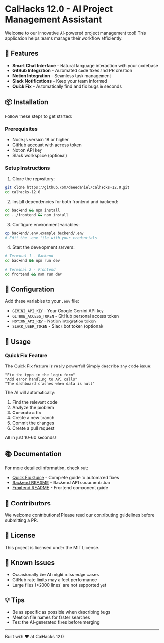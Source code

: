 # CalHacks 12.0 - AI Project Management Assistant

Welcome to our innovative AI-powered project management tool! This application helps teams manage their workflow efficiently.

## 🚀 Features

- **Smart Chat Interface** - Natural language interaction with your codebase
- **GitHub Integration** - Automated code fixes and PR creation
- **Notion Integration** - Seamless task management
- **Slack Notifications** - Keep your team informed
- **Quick Fix** - Automatically find and fix bugs in seconds

## 📦 Installation

Follow these steps to get started:

### Prerequisites

- Node.js version 18 or higher
- GitHub account with access token
- Notion API key
- Slack workspace (optional)

### Setup Instructions

1. Clone the repository:

```bash
git clone https://github.com/deeedaniel/calhacks-12.0.git
cd calhacks-12.0
```

2. Install dependencies for both frontend and backend:

```bash
cd backend && npm install
cd ../frontend && npm install
```

3. Configure environment variables:

```bash
cp backend/.env.example backend/.env
# Edit the .env file with your credentials
```

4. Start the development servers:

```bash
# Terminal 1 - Backend
cd backend && npm run dev

# Terminal 2 - Frontend
cd frontend && npm run dev
```

## 🔧 Configuration

Add these variables to your `.env` file:

- `GEMINI_API_KEY` - Your Google Gemini API key
- `GITHUB_ACCESS_TOKEN` - GitHub personal access token
- `NOTION_API_KEY` - Notion integration token
- `SLACK_USER_TOKEN` - Slack bot token (optional)

## 🎯 Usage

### Quick Fix Feature

The Quick Fix feature is really powerful! Simply describe any code issue:

```
"Fix the typo in the login form"
"Add error handling to API calls"
"The dashboard crashes when data is null"
```

The AI will automatically:

1. Find the relevant code
2. Analyze the problem
3. Generate a fix
4. Create a new branch
5. Commit the changes
6. Create a pull request

All in just 10-60 seconds!

## 📚 Documentation

For more detailed information, check out:

- [Quick Fix Guide](./QUICK_FIX_GUIDE.md) - Complete guide to automated fixes
- [Backend README](./backend/README.md) - Backend API documentation
- [Frontend README](./frontend/README.md) - Frontend component guide

## 🤝 Contributors

We welcome contributions! Please read our contributing guidelines before submitting a PR.

## 📝 License

This project is licensed under the MIT License.

## 🐛 Known Issues

- Occasionally the AI might miss edge cases
- GitHub rate limits may affect performance
- Large files (>2000 lines) are not supported yet

## 💡 Tips

- Be as specific as possible when describing bugs
- Mention file names for faster searches
- Test the AI-generated fixes before merging

---

Built with ❤️ at CalHacks 12.0
